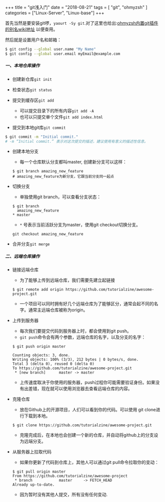 +++
title = "git浅入门"
date = "2018-08-21"
tags = [ "git", "ohmyzsh" ]
categories = ["Linux-Server", "Linux-base"]
+++

首先当然是要安装git啰，`yaourt -Sy git`.对了这里也给出:[ohmyzsh内置git插件的别名wiki地址](https://github.com/robbyrussell/oh-my-zsh/wiki/Plugin:git) 以便查用。

然后就是设置用户名和邮箱：

```sh
$ git config --global user.name "My Name"
$ git config --global user.email myEmail@example.com
```

##### 一、本地仓库操作

 * 创建新仓库`git init`

 * 检查状态`git status`

 * 提交到缓存区`git add`

    * 可以提交目录下的所有内容`git add -A`
    * 也可以只提交单个文件`git add index.html`

* 提交到本地git库`git commit`

```sh 
$ git commit -m "Initial commit."
# -m “Initial commit.” 表示对这次提交的描述，建议使用有意义的描述性信息。
```

* 创建本地分支

  * 每一个仓库默认分支都叫master, 创建新分支可以这样：

  ```shell
  $ git branch amazing_new_feature
  # amazing_new_feature为新分支，它跟当前分支同一起点
  ```

* 切换分支

  * 单独使用git branch，可以查看分支状态：

  ```shell
  $ git branch
    amazing_new_feature
  * master
  ```

  * `*` 号表示当前活跃分支为master，使用git checkout切换分支。

  ```shell
  git checkout amazing_new_feature
  ```

* 合并分支`git merge`

##### 二、远端仓库操作

* 链接远端仓库

  * 为了能够上传到远端仓库，我们需要先建立起链接

  ```shell
  $ git remote add origin https://github.com/tutorialzine/awesome-project.git
  ```

  * 一个项目可以同时拥有好几个远端仓库为了能够区分，通常会起不同的名字。通常主远端仓库被称为origin。

* 上传到服务器

  * 每次我们要提交代码到服务器上时，都会使用到git push。
  * `git push`命令会有两个参数，远端仓库的名字，以及分支的名字：

  ```shell
  $ git push origin master
  
  Counting objects: 3, done.
  Writing objects: 100% (3/3), 212 bytes | 0 bytes/s, done.
  Total 3 (delta 0), reused 0 (delta 0)
  To https://github.com/tutorialzine/awesome-project.git
   * [new branch]      master -> master
  ```

  * 上传速度取决于你使用的服务器，push过程你可能需要验证身份。如果没有出差错，现在就可以使用浏览器去查看远端仓库的内容。

* 克隆仓库

  * 放在Github上的开源项目，人们可以看到你的代码。可以使用 git clone进行下载到本地。

  ```shell
  $ git clone https://github.com/tutorialzine/awesome-project.git
  ```

  * 克隆完成后，在本地也会创建一个新的仓库，并自动将github上的分支设为远端分支。

* 从服务器上拉取代码

  * 如果你更新了代码到仓库上，其他人可以通过git pull命令拉取你的变动：

  ```shell
  $ git pull origin master
  From https://github.com/tutorialzine/awesome-project
   * branch            master     -> FETCH_HEAD
  Already up-to-date.
  ```

  * 因为暂时没有其他人提交，所有没有任何变动.

